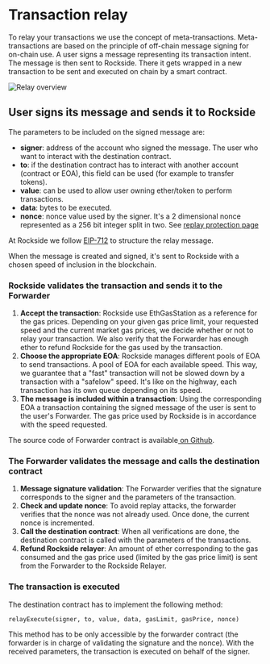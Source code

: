 # Transaction relay

To relay your transactions we use the concept of meta-transactions. Meta-transactions are based on the principle of off-chain message signing for on-chain use. A user signs a message representing its transaction intent. The message is then sent to Rockside. There it gets wrapped in a new transaction to be sent and executed on chain by a smart contract.

![Relay overview](https://raw.githubusercontent.com/rocksideio/technicaldoc/master/images/tx-relay-overview.png)

## User signs its message and sends it to Rockside

The parameters to be included on the signed message are:

* **signer**: address of the account who signed the message. The user who want to interact with the destination contract.
* **to**: if the destination contract has to interact with another account \(contract or EOA\), this field can be used \(for example to transfer tokens\).
* **value**:  can be used  to allow user owning ether/token to perform transactions.
* **data**: bytes to be executed.
* **nonce**: nonce value used by the signer. It's a 2 dimensional nonce represented as a 256 bit integer split in two. See [replay protection page](replay-protection.md)

At Rockside we follow [EIP-712](https://github.com/ethereum/EIPs/blob/master/EIPS/eip-712.md) to structure the relay message.

When the message is created and signed, it's sent to Rockside with a chosen speed of inclusion in the blockchain.

### Rockside validates the transaction and sends it to the Forwarder

1. **Accept the transaction**: Rockside use EthGasStation as a reference for the gas prices. Depending on your given gas price limit, your requested speed and the current market gas prices, we decide whether or not to relay your transaction. We also verify that the Forwarder has enough ether to refund Rockside for the gas used by the transaction.
2. **Choose the appropriate EOA**: Rockside manages different pools of EOA to send transactions. A pool of EOA for each available speed. This way, we guarantee that a "fast" transaction will not be slowed down by a transaction with a "safelow" speed. It's like on the highway, each transaction has its own queue depending on its speed.
3. **The message is included within a transaction**: Using the corresponding EOA a transaction containing the signed message of the user is sent to the user's Forwarder. The gas price used by Rockside is in accordance with the speed requested.

The source code of Forwarder contract is available[ on Github](https://github.com/rocksideio/contracts/blob/master/contracts/Forwarder.sol).

### The Forwarder validates the message and calls the destination contract

1. **Message signature validation**: The Forwarder verifies that the signature corresponds to the signer and the parameters of the transaction.
2. **Check and update nonce**: To avoid replay attacks, the forwarder verifies that the nonce was not already used. Once done, the current nonce is incremented.
3. **Call the destination contract**: When all verifications are done, the destination contract is called with the parameters of the transactions.
4. **Refund Rockside relayer**: An amount of ether corresponding to the gas consumed and the gas price used \(limited by the gas price limit\) is sent from the Forwarder to the Rockside Relayer.

### The transaction is executed

The destination contract has to implement the following method:

```text
relayExecute(signer, to, value, data, gasLimit, gasPrice, nonce)
```

This method has to be only accessible by the forwarder contract \(the forwarder is in charge of validating the signature and the nonce\). With the received parameters, the transaction is executed on behalf of the signer.

